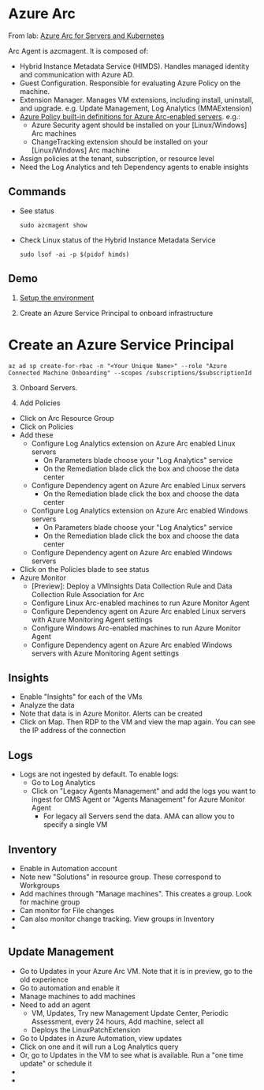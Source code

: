 # Azure Arc

From lab: [Azure Arc for Servers and Kubernetes](https://github.com/howardginsburg/AzureArcTraining#1-deploy-resources)

Arc Agent is azcmagent.  It is composed of:
-  Hybrid Instance Metadata Service (HIMDS).  Handles managed identity and communication with Azure AD.
-  Guest Configuration. Responsible for evaluating Azure Policy on the machine.
-  Extension Manager. Manages VM extensions, including install, uninstall, and upgrade.  e.g. Update Management, Log Analytics (MMAExtension)
-  [Azure Policy built-in definitions for Azure Arc-enabled servers](https://learn.microsoft.com/en-us/azure/azure-arc/servers/policy-reference).  e.g.:
   - Azure Security agent should be installed on your [Linux/Windows] Arc machines
   - ChangeTracking extension should be installed on your [Linux/Windows] Arc machine
- Assign policies at the tenant, subscription, or resource level
- Need the Log Analytics and teh Dependency agents to enable insights

## Commands

- See status
  ```
  sudo azcmagent show
  ```
- Check Linux status of the Hybrid Instance Metadata Service
  ```
  sudo lsof -ai -p $(pidof himds)
  ```
  
## Demo

1. [Setup the environment](https://github.com/terrymandin/QuickReference/tree/master/Arc/Environment)

2. Create an Azure Service Principal to onboard infrastructure

# Create an Azure Service Principal

```
az ad sp create-for-rbac -n "<Your Unique Name>" --role "Azure Connected Machine Onboarding" --scopes /subscriptions/$subscriptionId
```

3. Onboard Servers.  

4. Add Policies

- Click on Arc Resource Group
- Click on Policies
- Add these
  - Configure Log Analytics extension on Azure Arc enabled Linux servers
    - On Parameters blade choose your "Log Analytics" service
    - On the Remediation blade click the box and choose the data center
  - Configure Dependency agent on Azure Arc enabled Linux servers
    - On the Remediation blade click the box and choose the data center
  - Configure Log Analytics extension on Azure Arc enabled Windows servers
    - On Parameters blade choose your "Log Analytics" service
    - On the Remediation blade click the box and choose the data center
  - Configure Dependency agent on Azure Arc enabled Windows servers
 - Click on the Policies blade to see status
 - Azure Monitor
   - [Preview]: Deploy a VMInsights Data Collection Rule and Data Collection Rule Association for Arc
   - Configure Linux Arc-enabled machines to run Azure Monitor Agent
   - Configure Dependency agent on Azure Arc enabled Linux servers with Azure Monitoring Agent settings
   - Configure Windows Arc-enabled machines to run Azure Monitor Agent
   - Configure Dependency agent on Azure Arc enabled Windows servers with Azure Monitoring Agent settings

## Insights

- Enable "Insights" for each of the VMs
- Analyze the data
- Note that data is in Azure Monitor.  Alerts can be created
- Click on Map.  Then RDP to the VM and view the map again.  You can see the IP address of the connection

## Logs

- Logs are not ingested by default.  To enable logs:
  - Go to Log Analytics
  - Click on "Legacy Agents Management" and add the logs you want to ingest for OMS Agent or "Agents Management" for Azure Monitor Agent
    - For legacy all Servers send the data.  AMA can allow you to specify a single VM
  
## Inventory

- Enable in Automation account
- Note new "Solutions" in resource group.  These correspond to Workgroups
- Add machines through "Manage machines".  This creates a group.  Look for machine group
- Can monitor for File changes
- Can also monitor change tracking.  View groups in Inventory
- 

## Update Management

- Go to Updates in your Azure Arc VM.  Note that it is in preview, go to the old experience
- Go to automation and enable it
- Manage machines to add machines
- Need to add an agent
  - VM, Updates, Try new Management Update Center, Periodic Assessment, every 24 hours, Add machine, select all
  - Deploys the LinuxPatchExtension
- Go to Updates in Azure Automation, view updates
- Click on one and it will run a Log Analytics query
- Or, go to Updates in the VM to see what is available.  Run a "one time update" or schedule it
- 
- 
